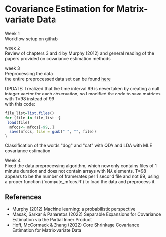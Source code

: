 
<!-- README.md is generated from README.Rmd. Please edit that file -->

# Covariance Estimation for Matrix-variate Data

Week 1<br>
Workflow setup on github<br>

week 2<br>
Review of chapters 3 and 4 by Murphy (2012) and general reading of the papers provided on covariance estimation methods<br>

week 3<br>
Preprocessing the data<br>
the entire preprocessed data set can be found [here](https://drive.google.com/file/d/1fgwxos-W09WDOus4223DKIhLCvJItQsz/view?usp=share_link)

UPDATE:
I realized that the time interval 99 is never taken by creating a null integer vector for each observation, so I modified the code to save matrices with T=98 instead of 99<br>
with this code:<br>
```R
file_list=list.files()
for (file in file_list) {
 load(file) 
  mfccs<- mfccs[-99,,]
  save(mfccs, file = gsub(" ", "", file))
}
```

Classification of the words "dog" and "cat" with QDA and LDA with MLE covariance estimation <br>

Week 4<br>
Fixed the data preprocessing algorithm, which now only contains files of 1 minute duration and does not contain arrays with NA elements. T=98 appears to be the number of framerates per 1 second file and not 99, using a proper function ('compute_mfccs.R') to load the data and preprocess it.<br>


## References

- Murphy (2012) Machine learning: a probabilistic perspective
- Masak, Sarkar & Panaretos (2022) Separable Expansions for Covariance Estimation via the Partial Inner Product
- Hoff, McCormack & Zhang (2022) Core Shrinkage Covariance Estimation for Matrix-variate Data
